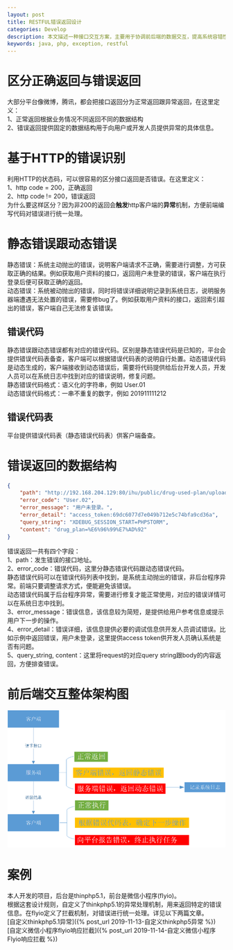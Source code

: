 ```yaml
---
layout: post
title: RESTFUL错误返回设计
categories: Develop
description: 本文描述一种接口交互方案，主要用于协调前后端的数据交互，提高系统容错性。
keywords: java, php, exception, restful
---
```


# 区分正确返回与错误返回
大部分平台像微博，腾讯，都会把接口返回分为正常返回跟异常返回，在这里定义：  
1、正常返回根据业务情况不同返回不同的数据结构  
2、错误返回提供固定的数据结构用于向用户或开发人员提供异常的具体信息。  

# 基于HTTP的错误识别 
利用HTTP的状态码，可以很容易的区分接口返回是否错误。在这里定义：  
1、http code = 200，正确返回  
2、http code != 200，错误返回  
为什么要这样区分？因为非200的返回会**触发**http客户端的**异常**机制，方便前端编写代码对错误进行统一处理。

# 静态错误跟动态错误
静态错误：系统主动抛出的错误，说明客户端请求不正确，需要进行调整，方可获取正确的结果。例如获取用户资料的接口，返回用户未登录的错误，客户端在执行登录后便可获取正确的返回。  
动态错误：系统被动抛出的错误，同时将错误详细说明记录到系统日志，说明服务器端遭遇无法处置的错误，需要修bug了。例如获取用户资料的接口，返回索引超出的错误，客户端自己无法修复该错误。
## 错误代码
静态错误跟动态错误都有对应的错误代码。区别是静态错误代码是已知的，平台会提供错误代码表备查，客户端可以根据错误代码表的说明自行处置。动态错误代码是动态生成的，客户端接收到动态错误后，需要将代码提供给后台开发人员，开发人员可以在系统日志中找到对应的错误说明，修复问题。  
静态错误代码格式：语义化的字符串，例如 User.01  
动态错误代码格式：一串不重复的数字，例如 201911111212   
## 错误代码表
平台提供错误代码表（静态错误代码表）供客户端备查。  

# 错误返回的数据结构
```json
{
    "path": "http://192.168.204.129:80/ihu/public/drug-used-plan/upload",
    "error_code": "User.02",
    "error_message": "用户未登录。",
    "error_detail": "access_token:69dc6077d7e049b712e5c74bfa9cd36a",
    "query_string": "XDEBUG_SESSION_START=PHPSTORM",
    "content": "drug_plan=%E6%96%99%E7%AD%92"
}
```
错误返回一共有四个字段：  
1、path：发生错误的接口地址。    
2、error_code：错误代码，这里分静态错误代码跟动态错误代码。  
静态错误代码可以在错误代码列表中找到，是系统主动抛出的错误，非后台程序异常。前端只要调整请求方式，便能避免该错误。  
动态错误代码属于后台程序异常，需要进行修复才能正常使用，对应的错误详情可以在系统日志中找到。  
3、error_message：错误信息，该信息较为简短，是提供给用户参考信息或提示用户下一步的操作。  
4、error_detail：错误详细，该信息提供必要的调试信息供开发人员调试错误。比如示例中返回错误，用户未登录，这里提供access token供开发人员确认系统是否有问题。  
5、query_string, content：这里将request的对应query string跟body的内容返回，方便排查错误。  

# 前后端交互整体架构图
![交互架构图](/images/错误返回设计.png)

# 案例
本人开发的项目，后台是thinphp5.1，前台是微信小程序(flyio)。  
根据这套设计规则，自定义了thinkphp5.1的异常处理机制，用来返回特定的错误信息。在flyio定义了拦截机制，对错误进行统一处理。详见以下两篇文章。  
[自定义thinkphp5.1异常]({% post_url 2019-11-13-自定义thinkphp5异常 %})  
[自定义微信小程序flyio响应拦截]({% post_url 2019-11-14-自定义微信小程序Flyio响应拦截 %})
